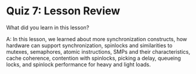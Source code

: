 # Quiz 7: Lesson Review

What did you learn in this lesson?

A: In this lesson, we learned about more synchronization constructs, how hardware can support synchronization, spinlocks and similarities to mutexes, semaphores, atomic instructions, SMPs and their characteristics, cache coherence, contention with spinlocks, picking a delay, queueing locks, and spinlock performance for heavy and light loads.
